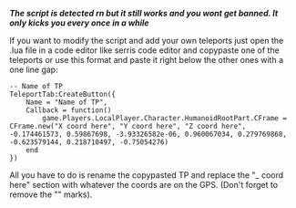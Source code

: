 ***The script is detected rn but it still works and you wont get banned. It only kicks you every once in a while***

If you want to modify the script and add your own teleports just open the .lua file in a code editor like serris code editor and copypaste one of the teleports or use this format and paste it right below the other ones with a one line gap:
```
-- Name of TP
TeleportTab:CreateButton({
    Name = "Name of TP",
    Callback = function()
        game.Players.LocalPlayer.Character.HumanoidRootPart.CFrame = CFrame.new("X coord here", "Y coord here", "Z coord here", -0.174461573, 0.59867698, -3.93326582e-06, 0.960067034, 0.279769868, -0.623579144, 0.218710497, -0.75054276)
    end
})
```
All you have to do is rename the copypasted TP and replace the "_ coord here" section with whatever the coords are on the GPS. (Don't forget to remove the "" marks).

